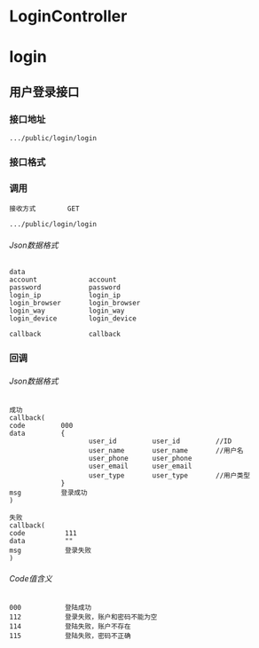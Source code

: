 # LoginController #
# login
## 用户登录接口

### 接口地址

```
.../public/login/login
```

### 接口格式

### 调用

```
接收方式        GET
```

```
.../public/login/login
```

###### Json数据格式
```
data
account             account
password            password
login_ip            login_ip
login_browser       login_browser
login_way           login_way
login_device        login_device

callback            callback
```

### 回调
###### Json数据格式

```
成功
callback(
code         000
data         {
                    user_id         user_id         //ID
                    user_name       user_name       //用户名
                    user_phone      user_phone       
                    user_email      user_email
                    user_type       user_type       //用户类型
             }
msg          登录成功
)
```

```
失败
callback(
code          111
data          ""
msg           登录失败
)
```

###### Code值含义

```
000           登陆成功
112           登录失败，账户和密码不能为空
114           登陆失败，账户不存在
115           登陆失败，密码不正确
```